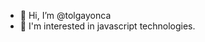 - 👋 Hi, I’m @tolgayonca
- 👀 I'm interested in javascript technologies.

<!---
tolgayonca/tolgayonca is a ✨ special ✨ repository because its `README.md` (this file) appears on your GitHub profile.
You can click the Preview link to take a look at your changes.
--->
